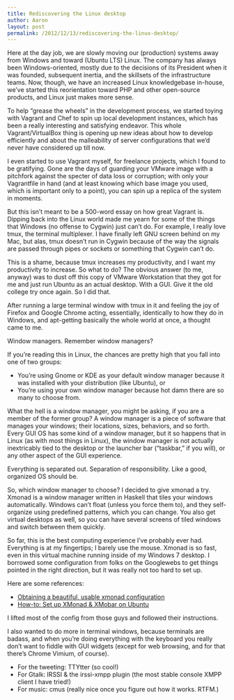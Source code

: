 ```yaml
---
title: Rediscovering the Linux desktop
author: Aaron
layout: post
permalink: /2012/12/13/rediscovering-the-linux-desktop/
---
```

Here at the day job, we are slowly moving our (production) systems away from 
Windows and toward (Ubuntu LTS) Linux. The company has always been 
Windows-oriented, mostly due to the decisions of its President when it was 
founded, subsequent inertia, and the skillsets of the infrastructure teams. 
Now, though, we have an increased Linux knowledgebase in-house, we’ve started 
this reorientation toward PHP and other open-source products, and Linux just 
makes more sense.
<!--more-->

To help “grease the wheels” in the development process, we started toying with 
Vagrant and Chef to spin up local development instances, which has been a 
really interesting and satisfying endeavor. This whole Vagrant/VirtualBox 
thing is opening up new ideas about how to develop efficiently and about the 
malleability of server configurations that we’d never have considered up till 
now.

I even started to use Vagrant myself, for freelance projects, which I found to 
be gratifying. Gone are the days of guarding your VMware image with a 
pitchfork against the specter of data loss or corruption; with only your 
Vagrantfile in hand (and at least knowing which base image you used, which is 
important only to a point), you can spin up a replica of the system in 
moments.

But this isn’t meant to be a 500-word essay on how great Vagrant is. Dipping 
back into the Linux world made me yearn for some of the things that Windows 
(no offense to Cygwin) just can’t do. For example, I really love tmux, the 
terminal multiplexer. I have finally left GNU screen behind on my Mac, but 
alas, tmux doesn’t run in Cygwin because of the way the signals are passed 
through pipes or sockets or something that Cygwin can’t do.

This is a shame, because tmux increases my productivity, and I want my 
productivity to increase. So what to do? The obvious answer (to me, anyway) 
was to dust off this copy of VMware Workstation that they got for me and just 
run Ubuntu as an actual desktop. With a GUI. Give it the old college try once 
again. So I did that.

After running a large terminal window with tmux in it and feeling the joy of 
Firefox and Google Chrome acting, essentially, identically to how they do in 
Windows, and apt-getting basically the whole world at once, a thought came to 
me.

Window managers. Remember window managers?

If you’re reading this in Linux, the chances are pretty high that you fall 
into one of two groups:

*   You’re using Gnome or KDE as your default window manager because it was 
    installed with your distribution (like Ubuntu), or
*   You’re using your own window manager because hot damn there are so many to 
    choose from.

What the hell is a window manager, you might be asking, if you are a member of 
the former group? A window manager is a piece of software that manages your 
windows; their locations, sizes, behaviors, and so forth. Every GUI OS has 
some kind of a window manager, but it so happens that in Linux (as with most 
things in Linux), the window manager is not actually inextricably tied to the 
desktop or the launcher bar (“taskbar,” if you will), or any other aspect of 
the GUI experience.

Everything is separated out. Separation of responsibility. Like a good, 
organized OS should be.

So, which window manager to choose? I decided to give xmonad a try. Xmonad is 
a window manager written in Haskell that tiles your windows automatically. 
Windows can’t float (unless you force them to), and they self-organize using 
predefined patterns, which you can change. You also get virtual desktops as 
well, so you can have several screens of tiled windows and switch between them 
quickly.

So far, this is the best computing experience I’ve probably ever had. 
Everything is at my fingertips; I barely use the mouse. Xmonad is so fast, 
even in this virtual machine running inside of my Windows 7 desktop. I 
borrowed some configuration from folks on the Googlewebs to get things pointed 
in the right direction, but it was really not too hard to set up.

Here are some references:

*   [Obtaining a beautiful, usable xmonad configuration][1]
*   [How-to: Set up XMonad & XMobar on Ubuntu][2]

[1]: http://www.vicfryzel.com/2010/06/27/obtaining-a-beautiful-usable-xmonad-configuration
[2]: http://www.huntlycameron.co.uk/2010/11/how-to-set-up-xmonad-xmobar-ubuntu/

I lifted most of the config from those guys and followed their instructions.

I also wanted to do more in terminal windows, because terminals are badass, 
and when you’re doing everything with the keyboard you really don’t want to 
fiddle with GUI widgets (except for web browsing, and for that there’s Chrome 
Vimium, of course).

*   For the tweeting: TTYtter (so cool!)
*   For Gtalk: IRSSI & the irssi-xmpp plugin (the most stable console XMPP 
    client I have tried!)
*   For music: cmus (really nice once you figure out how it works. RTFM.)
